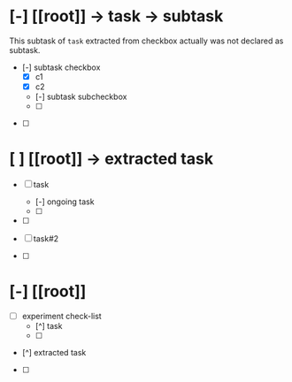 # [-] [[root]] -> task -> subtask
This subtask of `task` extracted from checkbox actually was not declared as subtask. 
- [-] subtask checkbox
    - [x] c1
    - [x] c2
    - [-] subtask subcheckbox
    - [ ] 
- [ ] 

# [ ] [[root]] -> extracted task
- [ ] task
    - [-] ongoing task
    - [ ] 
- [ ] 

- [ ] task#2 
- [ ] 

# [-] [[root]]
- [ ] experiment check-list
    - [^] task
    - [ ] 
- [^] extracted task
- [ ] 
